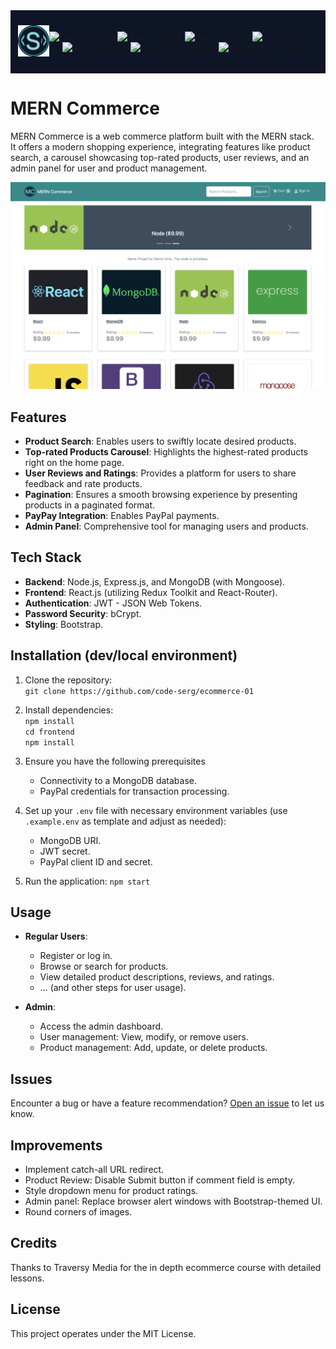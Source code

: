 <div style="background-color: #0D1526; display: flex; justify-content: center; align-items: center; padding: 10px; margin-bottom: 10px">
  <p align="center">
    <img src="frontend/public/logo-cs.png" width="50" alt="logo">
  </p>
  <p align="center">
    <img src="https://img.shields.io/github/package-json/dependency-version/code-serg/ecommerce-01/react?filename=frontend%2Fpackage.json" alt="react-version">
    <img src="https://img.shields.io/github/package-json/dependency-version/code-serg/ecommerce-01/react-bootstrap?filename=frontend%2Fpackage.json" alt="react-version">
    <img src="https://img.shields.io/github/package-json/dependency-version/code-serg/ecommerce-01/react-redux?filename=frontend%2Fpackage.json&color=purple" alt="react-version">
    <img src="https://img.shields.io/github/package-json/dependency-version/code-serg/ecommerce-01/@reduxjs/toolkit?filename=frontend%2Fpackage.json&color=purple" alt="react-version"> <br>
    <img src="https://img.shields.io/github/package-json/dependency-version/code-serg/ecommerce-01/react-router-dom?filename=frontend%2Fpackage.json&color=red" alt="react-version">
    <img src="https://img.shields.io/github/package-json/dependency-version/code-serg/ecommerce-01/express?color=green" alt="typescript-version">
    <img src="https://img.shields.io/github/package-json/dependency-version/code-serg/ecommerce-01/mongoose?color=yellow" alt="typescript-version">

  </p>
</div>

# MERN Commerce

MERN Commerce is a web commerce platform built with the MERN stack. <br>
It offers a modern shopping experience, integrating features like product search, a carousel showcasing top-rated products, user reviews, and an admin panel for user and product management.

<p align="center">
   <img src="frontend/public/Mern-commerce.png" alt="Screenshot of the app" width="800">
</p>

## Features

- **Product Search**: Enables users to swiftly locate desired products.
- **Top-rated Products Carousel**: Highlights the highest-rated products right on the home page.
- **User Reviews and Ratings**: Provides a platform for users to share feedback and rate products.
- **Pagination**: Ensures a smooth browsing experience by presenting products in a paginated format.
- **PayPay Integration**: Enables PayPal payments.
- **Admin Panel**: Comprehensive tool for managing users and products.

## Tech Stack

- **Backend**: Node.js, Express.js, and MongoDB (with Mongoose).
- **Frontend**: React.js (utilizing Redux Toolkit and React-Router).
- **Authentication**: JWT - JSON Web Tokens.
- **Password Security**: bCrypt.
- **Styling**: Bootstrap.

## Installation (dev/local environment)

1. Clone the repository: <br>
   `git clone https://github.com/code-serg/ecommerce-01`

2. Install dependencies: <br>
   `npm install` <br>
   `cd frontend` <br>
   `npm install`

3. Ensure you have the following prerequisites

   - Connectivity to a MongoDB database.
   - PayPal credentials for transaction processing.

4. Set up your `.env` file with necessary environment variables (use `.example.env` as template and adjust as needed):

   - MongoDB URI.
   - JWT secret.
   - PayPal client ID and secret.

5. Run the application:
   `npm start`

## Usage

- **Regular Users**:

  - Register or log in.
  - Browse or search for products.
  - View detailed product descriptions, reviews, and ratings.
  - ... (and other steps for user usage).

- **Admin**:
  - Access the admin dashboard.
  - User management: View, modify, or remove users.
  - Product management: Add, update, or delete products.

## Issues

Encounter a bug or have a feature recommendation? [Open an issue](https://github.com/code-serg/ecommerce-01/issues) to let us know.

## Improvements

- Implement catch-all URL redirect.
- Product Review: Disable Submit button if comment field is empty.
- Style dropdown menu for product ratings.
- Admin panel: Replace browser alert windows with Bootstrap-themed UI.
- Round corners of images.

## Credits

Thanks to Traversy Media for the in depth ecommerce course with detailed lessons.

## License

This project operates under the MIT License.
